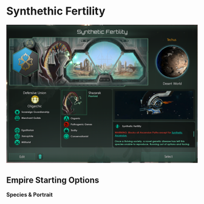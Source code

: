 # Synthethic Fertility

![image info](./Source/sythfrt.png)

## Empire Starting Options

__Species & Portrait__
